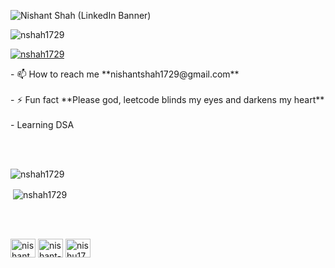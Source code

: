 

![Nishant Shah (LinkedIn Banner)](https://user-images.githubusercontent.com/58332678/173494761-45f22f6a-b7f2-4329-99a9-26f5e9099fe1.png)


<p align="left"> <img src="https://komarev.com/ghpvc/?username=nshah1729&label=Profile%20views&color=0e75b6&style=flat" alt="nshah1729" /> </p>

<p align="left"> <a href="https://twitter.com/nshah1729" target="blank"><img src="https://img.shields.io/twitter/follow/nshah1729?logo=twitter&style=for-the-badge" alt="nshah1729" /></a> </p>
- 📫 How to reach me **nishantshah1729@gmail.com**
<br>
<br>
- ⚡ Fun fact **Please god, leetcode blinds my eyes and darkens my heart**
<br>
<br>
- Learning DSA

<br>
<br>
<p align="center">
  
</p>
<br>
<p><img align="center" src="https://github-readme-stats.vercel.app/api/top-langs?username=nshah1729&show_icons=true&locale=en&layout=compact" alt="nshah1729" /></p>

<p>&nbsp;<img align="center" src="https://github-readme-stats.vercel.app/api?username=nshah1729&show_icons=true&locale=en" alt="nshah1729" /></p>

<br><br>


<a href="https://twitter.com/nishant51711825" target="blank"><img align="center" src="https://raw.githubusercontent.com/rahuldkjain/github-profile-readme-generator/master/src/images/icons/Social/twitter.svg" alt="nishant51711825" height="30" width="40" /></a>
<a href="https://linkedin.com/in/nishant-shah1729" target="_blank"><img align="center" src="https://raw.githubusercontent.com/rahuldkjain/github-profile-readme-generator/master/src/images/icons/Social/linked-in-alt.svg" alt="nishant-shah1729" height="30" width="40" /></a>
<a href="https://www.leetcode.com/nishu1729" target="_blank"><img align="center" src="https://raw.githubusercontent.com/rahuldkjain/github-profile-readme-generator/master/src/images/icons/Social/leet-code.svg" alt="nishu1729" height="30" width="40" target="_blank"/></a>
</p>
